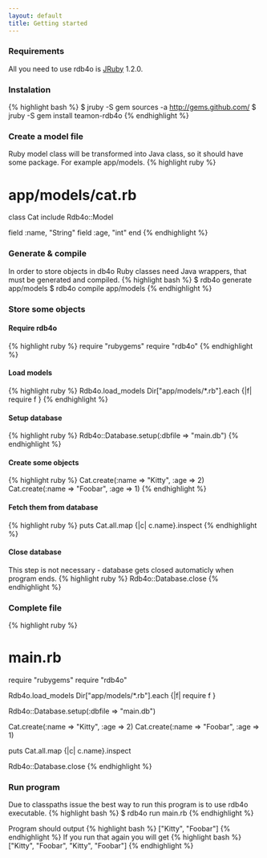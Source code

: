 ```yaml
---
layout: default
title: Getting started
---
```


### Requirements
All you need to use rdb4o is [JRuby](http://jruby.codehaus.org/) 1.2.0.

### Instalation

{% highlight bash %}
$ jruby -S gem sources -a http://gems.github.com/
$ jruby -S gem install teamon-rdb4o
{% endhighlight %}

### Create a model file
Ruby model class will be transformed into Java class, so it should have some package. For example app/models.
{% highlight ruby %}
# app/models/cat.rb
class Cat
  include Rdb4o::Model
  
  field :name, "String"
  field :age, "int"
end
{% endhighlight %}

### Generate & compile
In order to store objects in db4o Ruby classes need Java wrappers, that must be generated and compiled.
{% highlight bash %}
$ rdb4o generate app/models
$ rdb4o compile app/models
{% endhighlight %}


### Store some objects

#### Require rdb4o
{% highlight ruby %}
require "rubygems"
require "rdb4o" 
{% endhighlight %}

#### Load models
{% highlight ruby %}
Rdb4o.load_models
Dir["app/models/*.rb"].each {|f| require f }
{% endhighlight %}

#### Setup database
{% highlight ruby %}
Rdb4o::Database.setup(:dbfile => "main.db")
{% endhighlight %}

#### Create some objects
{% highlight ruby %}
Cat.create(:name => "Kitty", :age => 2)
Cat.create(:name => "Foobar", :age => 1)
{% endhighlight %}

#### Fetch them from database
{% highlight ruby %}
puts Cat.all.map {|c| c.name}.inspect
{% endhighlight %}

#### Close database
This step is not necessary - database gets closed automaticly when program ends.
{% highlight ruby %}
Rdb4o::Database.close
{% endhighlight %}


### Complete file
{% highlight ruby %}
# main.rb
require "rubygems"
require "rdb4o"

Rdb4o.load_models
Dir["app/models/*.rb"].each {|f| require f }

Rdb4o::Database.setup(:dbfile => "main.db")

Cat.create(:name => "Kitty", :age => 2)
Cat.create(:name => "Foobar", :age => 1)

puts Cat.all.map {|c| c.name}.inspect

Rdb4o::Database.close
{% endhighlight %}


### Run program
Due to classpaths issue the best way to run this program is to use rdb4o executable.
{% highlight bash %}
$ rdb4o run main.rb
{% endhighlight %}

Program should output
{% highlight bash %}
["Kitty", "Foobar"]
{% endhighlight %}
If you run that again you will get
{% highlight bash %}
["Kitty", "Foobar", "Kitty", "Foobar"]
{% endhighlight %}
